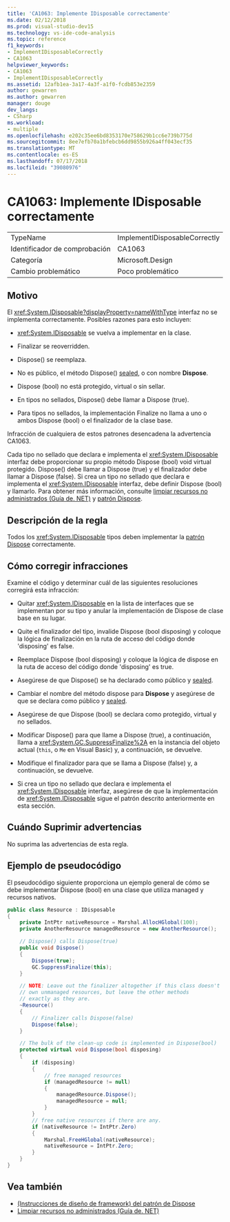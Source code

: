```yaml
---
title: 'CA1063: Implemente IDisposable correctamente'
ms.date: 02/12/2018
ms.prod: visual-studio-dev15
ms.technology: vs-ide-code-analysis
ms.topic: reference
f1_keywords:
- ImplementIDisposableCorrectly
- CA1063
helpviewer_keywords:
- CA1063
- ImplementIDisposableCorrectly
ms.assetid: 12afb1ea-3a17-4a3f-a1f0-fcdb853e2359
author: gewarren
ms.author: gewarren
manager: douge
dev_langs:
- CSharp
ms.workload:
- multiple
ms.openlocfilehash: e202c35ee6bd8353170e758629b1cc6e739b775d
ms.sourcegitcommit: 8ee7efb70a1bfebcb6dd9855b926a4ff043ecf35
ms.translationtype: MT
ms.contentlocale: es-ES
ms.lasthandoff: 07/17/2018
ms.locfileid: "39080976"
---
```

# <a name="ca1063-implement-idisposable-correctly"></a>CA1063: Implemente IDisposable correctamente

|||
|-|-|
|TypeName|ImplementIDisposableCorrectly|
|Identificador de comprobación|CA1063|
|Categoría|Microsoft.Design|
|Cambio problemático|Poco problemático|

## <a name="cause"></a>Motivo

El <xref:System.IDisposable?displayProperty=nameWithType> interfaz no se implementa correctamente. Posibles razones para esto incluyen:

- <xref:System.IDisposable> se vuelva a implementar en la clase.

- Finalizar se reoverridden.

- Dispose() se reemplaza.

- No es público, el método Dispose() [sealed](/dotnet/csharp/language-reference/keywords/sealed), o con nombre **Dispose**.

- Dispose (bool) no está protegido, virtual o sin sellar.

- En tipos no sellados, Dispose() debe llamar a Dispose (true).

- Para tipos no sellados, la implementación Finalize no llama a uno o ambos Dispose (bool) o el finalizador de la clase base.

Infracción de cualquiera de estos patrones desencadena la advertencia CA1063.

Cada tipo no sellado que declara e implementa el <xref:System.IDisposable> interfaz debe proporcionar su propio método Dispose (bool) void virtual protegido. Dispose() debe llamar a Dispose (true) y el finalizador debe llamar a Dispose (false). Si crea un tipo no sellado que declara e implementa el <xref:System.IDisposable> interfaz, debe definir Dispose (bool) y llamarlo. Para obtener más información, consulte [limpiar recursos no administrados (Guía de. NET)](/dotnet/standard/garbage-collection/unmanaged) y [patrón Dispose](/dotnet/standard/design-guidelines/dispose-pattern).

## <a name="rule-description"></a>Descripción de la regla

Todos los <xref:System.IDisposable> tipos deben implementar la [patrón Dispose](/dotnet/standard/design-guidelines/dispose-pattern) correctamente.

## <a name="how-to-fix-violations"></a>Cómo corregir infracciones

Examine el código y determinar cuál de las siguientes resoluciones corregirá esta infracción:

- Quitar <xref:System.IDisposable> en la lista de interfaces que se implementan por su tipo y anular la implementación de Dispose de clase base en su lugar.

- Quite el finalizador del tipo, invalide Dispose (bool disposing) y coloque la lógica de finalización en la ruta de acceso del código donde 'disposing' es false.

- Reemplace Dispose (bool disposing) y coloque la lógica de dispose en la ruta de acceso del código donde 'disposing' es true.

- Asegúrese de que Dispose() se ha declarado como público y [sealed](/dotnet/csharp/language-reference/keywords/sealed).

- Cambiar el nombre del método dispose para **Dispose** y asegúrese de que se declara como público y [sealed](/dotnet/csharp/language-reference/keywords/sealed).

- Asegúrese de que Dispose (bool) se declara como protegido, virtual y no sellados.

- Modificar Dispose() para que llame a Dispose (true), a continuación, llama a <xref:System.GC.SuppressFinalize%2A> en la instancia del objeto actual (`this`, o `Me` en Visual Basic) y, a continuación, se devuelve.

- Modifique el finalizador para que se llama a Dispose (false) y, a continuación, se devuelve.

- Si crea un tipo no sellado que declara e implementa el <xref:System.IDisposable> interfaz, asegúrese de que la implementación de <xref:System.IDisposable> sigue el patrón descrito anteriormente en esta sección.

## <a name="when-to-suppress-warnings"></a>Cuándo Suprimir advertencias

No suprima las advertencias de esta regla.

## <a name="pseudo-code-example"></a>Ejemplo de pseudocódigo

El pseudocódigo siguiente proporciona un ejemplo general de cómo se debe implementar Dispose (bool) en una clase que utiliza managed y recursos nativos.

```csharp
public class Resource : IDisposable
{
    private IntPtr nativeResource = Marshal.AllocHGlobal(100);
    private AnotherResource managedResource = new AnotherResource();

    // Dispose() calls Dispose(true)
    public void Dispose()
    {
        Dispose(true);
        GC.SuppressFinalize(this);
    }

    // NOTE: Leave out the finalizer altogether if this class doesn't
    // own unmanaged resources, but leave the other methods
    // exactly as they are.
    ~Resource()
    {
        // Finalizer calls Dispose(false)
        Dispose(false);
    }

    // The bulk of the clean-up code is implemented in Dispose(bool)
    protected virtual void Dispose(bool disposing)
    {
        if (disposing)
        {
            // free managed resources
            if (managedResource != null)
            {
                managedResource.Dispose();
                managedResource = null;
            }
        }
        // free native resources if there are any.
        if (nativeResource != IntPtr.Zero)
        {
            Marshal.FreeHGlobal(nativeResource);
            nativeResource = IntPtr.Zero;
        }
    }
}
```

## <a name="see-also"></a>Vea también

- [(Instrucciones de diseño de framework) del patrón de Dispose](/dotnet/standard/design-guidelines/dispose-pattern)
- [Limpiar recursos no administrados (Guía de. NET)](/dotnet/standard/garbage-collection/unmanaged)